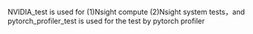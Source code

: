 NVIDIA_test is used for  (1)Nsight compute (2)Nsight system tests，and pytorch_profiler_test is used for the test by pytorch profiler

